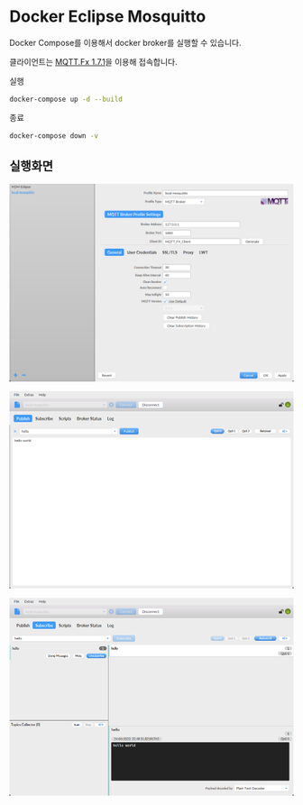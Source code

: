 # Docker Eclipse Mosquitto

Docker Compose를 이용해서 docker broker를 실행할 수 있습니다.

클라이언트는 [MQTT.Fx 1.7.1](https://mqtt.iot01.com/apps/mqttfx/1.7.1/)을 이용해 접속합니다.

실행

``` bash
docker-compose up -d --build
```

종료

``` bash
docker-compose down -v
```

## 실행화면

![image01](./images/image01.png)

![image01](./images/image02.png)

![image01](./images/image03.png)
